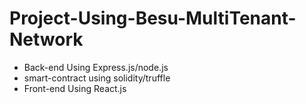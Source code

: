 # Project-Using-Besu-MultiTenant-Network
- Back-end Using Express.js/node.js
- smart-contract using solidity/truffle
- Front-end Using React.js
